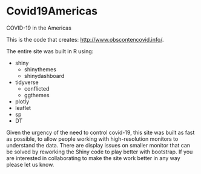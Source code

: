 # Covid19Americas
COVID-19 in the Americas 

This is the code that creates: http://www.obscontencovid.info/.

The entire site was built in R using:
+ shiny
    + shinythemes
    + shinydashboard
+ tidyverse
    + conflicted
    + ggthemes
+ plotly
+ leaflet
+ sp
+ DT

Given the urgency of the need to control covid-19, this site was built as fast as possible, to allow people working with high-resolution monitors to understand the data. There are display issues on smaller monitor that can be solved by reworking the Shiny code to play better with bootstrap.  If you are interested in collaborating to make the site work better in any way please let us know.
